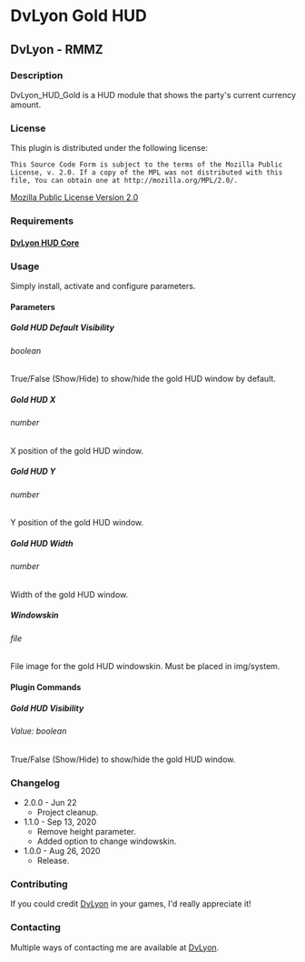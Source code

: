 # DvLyon Gold HUD

## DvLyon - RMMZ

### Description

DvLyon_HUD_Gold is a HUD module that shows the party's current currency amount.

### License

This plugin is distributed under the following license:

	This Source Code Form is subject to the terms of the Mozilla Public
	License, v. 2.0. If a copy of the MPL was not distributed with this
	file, You can obtain one at http://mozilla.org/MPL/2.0/.

[Mozilla Public License Version 2.0](http://mozilla.org/MPL/2.0/ "Mozilla Public License Version 2.0")

### Requirements

#### [DvLyon HUD Core](https://dvlyon.com/plugins/hud)

### Usage

Simply install, activate and configure parameters.

#### Parameters

##### Gold HUD Default Visibility
###### boolean

True/False (Show/Hide) to show/hide the gold HUD window by default.

##### Gold HUD X
###### number

X position of the gold HUD window.

##### Gold HUD Y
###### number

Y position of the gold HUD window.

##### Gold HUD Width
###### number

Width of the gold HUD window.

##### Windowskin
###### file

File image for the gold HUD windowskin. Must be placed in img/system.

#### Plugin Commands

##### Gold HUD Visibility
###### Value: boolean

True/False (Show/Hide) to show/hide the gold HUD window.

### Changelog

* 2.0.0 - Jun 22
  * Project cleanup.
* 1.1.0 - Sep 13, 2020
  * Remove height parameter.
  * Added option to change windowskin.
* 1.0.0 - Aug 26, 2020
  * Release.

### Contributing

If you could credit [DvLyon](https://dvlyon.com) in your games, I'd really appreciate it!

### Contacting

Multiple ways of contacting me are available at [DvLyon](https://dvlyon.com).
